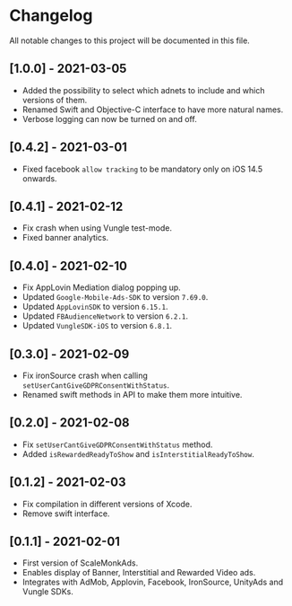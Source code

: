 # Changelog
All notable changes to this project will be documented in this file.

## [1.0.0] - 2021-03-05
- Added the possibility to select which adnets to include and which versions of them.
- Renamed Swift and Objective-C interface to have more natural names.
- Verbose logging can now be turned on and off.

## [0.4.2] - 2021-03-01
- Fixed facebook `allow tracking` to be mandatory only on iOS 14.5 onwards.

## [0.4.1] - 2021-02-12
- Fix crash when using Vungle test-mode.
- Fixed banner analytics.

## [0.4.0] - 2021-02-10
- Fix AppLovin Mediation dialog popping up.
- Updated `Google-Mobile-Ads-SDK` to version `7.69.0`.
- Updated `AppLovinSDK` to version `6.15.1`.
- Updated `FBAudienceNetwork` to version `6.2.1`.
- Updated `VungleSDK-iOS` to version `6.8.1`.

## [0.3.0] - 2021-02-09
- Fix ironSource crash when calling `setUserCantGiveGDPRConsentWithStatus`.
- Renamed swift methods in API to make them more intuitive.

## [0.2.0] - 2021-02-08
- Fix `setUserCantGiveGDPRConsentWithStatus` method.
- Added `isRewardedReadyToShow` and `isInterstitialReadyToShow`.

## [0.1.2] - 2021-02-03
- Fix compilation in different versions of Xcode.
- Remove swift interface.

## [0.1.1] - 2021-02-01
- First version of ScaleMonkAds.
- Enables display of Banner, Interstitial and Rewarded Video ads.
- Integrates with AdMob, Applovin, Facebook, IronSource, UnityAds and Vungle SDKs.
